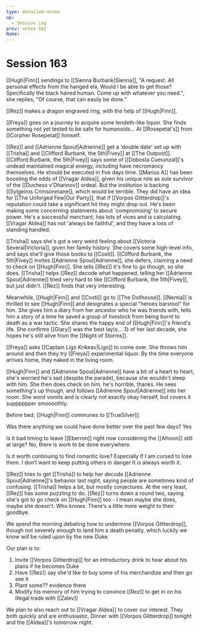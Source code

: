 ```yaml
---
type: detailed-notes
up:
  - Session Log
prev: notes-162
Name:
---
```

# Session 163

[[Hugh|Finn]] sendings to [[Sienna Burbank|Sienna]], "A request. All personal effects from the hanged ela, Would I be able to get those? Specifically the black haired human. Come up with whatever you need.", she replies, "Of course, that can easily be done."

[[Rez]] makes a dragon engraved ring, with the help of [[Hugh|Finn]]. 

[[Freya]] goes on a journey to acquire some lendeth-like liquor. She finds something not yet tested to be safe for humanoids... At [[Rosepetal's]] from [[Corpher Rosepetal]] himself.

[[Rez]] and [[Adrienne Spout|Adrienne]] get a 'double date' set up with [[Trisha]] and [[Clifford Burbank, the 5th|Fivey]] at [[The Outpost]]. [[Clifford Burbank, the 5th|Fivey]] says some of [[Dobosta Cumunzal]]'s undead maintained magical energy, including have necromancy themselves. He should be executed in five days time. [[Marius A]] has been boosting the odds of [[Vragar Aldea]], given his unique role as sole survivor of the [[Duchess v'Dharinov]] ordeal. But the institution is backing [[Sylgeiros Crimsonmane]], which would be terrible. They did have an idea for [[The Unforged Few|Our Party]], that if [[Vorpos Glitterdrop]]'s reputation could take a significant hit they might drop out. He's been making some concerning statements about 'compromising' to secure power. He's a successful merchant, has lots of vices and is calculating. [[Vragar Aldea]] has not 'always be faithful', and they have a loss of standing handled. 

[[Trisha]] says she's got a very weird feeling about [[Victoria Several|Victoria]], given her family history. She covers some high-level info, and says she'll give those books to [[Costi]]. [[Clifford Burbank, the 5th|Fivey]] invites [[Adrienne Spout|Adrienne]], she defers, claiming a need to check on [[Hugh|Finn]]. She tells [[Rez]] it's fine to go though, so she does. [[Trisha]] helps [[Rez]] decode what happened, telling her [[Adrienne Spout|Adrienne]] tried very hard to like [[Clifford Burbank, the 5th|Fivey]], but just didn't. [[Rez]] finds that very interesting. 

Meanwhile, [[Hugh|Finn]] and [[Costi]] go to [[The Dollhouse]]. [[Nemia]] is thrilled to see [[Hugh|Finn]] and designates a special "heroes barstool" for him. She gives him a diary from her ancestor who he was friends with, tells him a story of a time he saved a group of livestock from being burnt to death as a war tactic. She shares the happy end of [[Hugh|Finn]]'s friend's life. She confirms [[Giary]] was the best lay(s... 3) of her last decade, she hopes he's still alive from the [[Night of Storms]]. 

[[Freya]] asks [[Captain Ligo Krikeav|Ligo]] to come over. She throws him around and then they try [[Freya]] experimental liquor. By the time everyone arrives home, they naked in the living room.

[[Hugh|Finn]] and [[Adrienne Spout|Adrienne]] have a bit of a heart to heart, she's worried he's sad (despite the parade), because she wouldn't sleep with him. She then does check on him, he's horrible, thanks. He sees something's up though, and follows [[Adrienne Spout|Adrienne]] into her room. She word vomits and is clearly not exactly okay herself, but covers it supppppper smoooothly. 

Before bed, [[Hugh|Finn]] communes to [[TrueSilver]]:

Was there anything we could have done better over the past few days?
	Yes

Is it bad timing to leave [[Eberron]] right now considering the [[Alhoon]] still at large?
	No, there is work to be done everywhere.

Is it worth continuing to find romantic love? Especially if I am cursed to lose them. I don’t want to keep putting others in danger
	It is always worth it.

[[Rez]] tries to get [[Trisha]] to help her decode [[Adrienne Spout|Adrienne]]'s behavior last night, saying people are sometimes kind of confusing. [[Trisha]] helps a bit, but mostly conjectures. At the very least, [[Rez]] has some puzzling to do. [[Rez]] turns down a round two, saying she's got to go check on [[Hugh|Finn]] too - I mean maybe she does, maybe she doesn't. Who knows. There's a little more weight to their goodbye. 

We spend the morning debating how to undermine [[Vorpos Glitterdrop]], though not severely enough to land him a death penalty, which luckily we know will be ruled upon by the new Duke. 

Our plan is to:
1) Invite [[Vorpos Glitterdrop]] for an introductory drink to hear about his plans if he becomes Duke
2) Have [[Rez]] say she'd like to buy some of his merchandize and then go see it
3) Plant some?? evidence there
4) Modify his memory of him trying to convince [[Rez]] to get in on his illegal trade with [[Zalev]]

We plan to also reach out to [[Vragar Aldea]] to cover our interest. They both quickly and are enthusiastic. Dinner with [[Vorpos Glitterdrop]] tonight and the [[Aldea]]'s tomorrow night. 